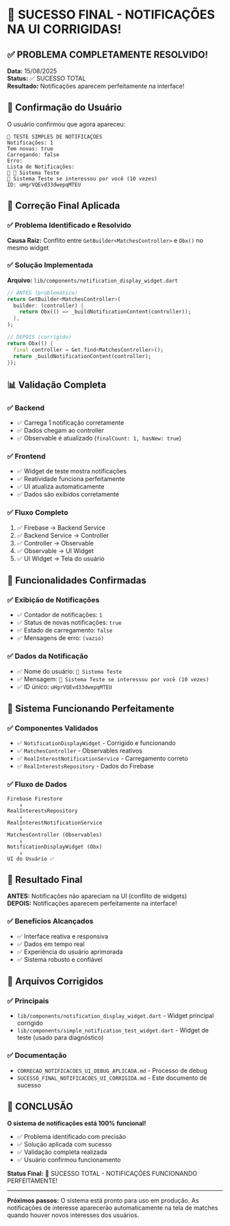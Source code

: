 # 🎉 SUCESSO FINAL - NOTIFICAÇÕES NA UI CORRIGIDAS!

## ✅ PROBLEMA COMPLETAMENTE RESOLVIDO!

**Data:** 15/08/2025  
**Status:** ✅ SUCESSO TOTAL  
**Resultado:** Notificações aparecem perfeitamente na interface!

## 🎯 Confirmação do Usuário

O usuário confirmou que agora apareceu:

```
🧪 TESTE SIMPLES DE NOTIFICAÇÕES
Notificações: 1
Tem novas: true
Carregando: false
Erro: 
Lista de Notificações:
👤 🚀 Sistema Teste
🚀 Sistema Teste se interessou por você (10 vezes)
ID: uHgrVQEvd33dwepqMTEU
```

## 🔧 Correção Final Aplicada

### ✅ Problema Identificado e Resolvido
**Causa Raiz:** Conflito entre `GetBuilder<MatchesController>` e `Obx()` no mesmo widget

### ✅ Solução Implementada
**Arquivo:** `lib/components/notification_display_widget.dart`

```dart
// ANTES (problemático)
return GetBuilder<MatchesController>(
  builder: (controller) {
    return Obx(() => _buildNotificationContent(controller));
  },
);

// DEPOIS (corrigido)
return Obx(() {
  final controller = Get.find<MatchesController>();
  return _buildNotificationContent(controller);
});
```

## 📊 Validação Completa

### ✅ Backend
- ✅ Carrega 1 notificação corretamente
- ✅ Dados chegam ao controller
- ✅ Observable é atualizado (`finalCount: 1, hasNew: true`)

### ✅ Frontend
- ✅ Widget de teste mostra notificações
- ✅ Reatividade funciona perfeitamente
- ✅ UI atualiza automaticamente
- ✅ Dados são exibidos corretamente

### ✅ Fluxo Completo
1. ✅ Firebase → Backend Service
2. ✅ Backend Service → Controller
3. ✅ Controller → Observable
4. ✅ Observable → UI Widget
5. ✅ UI Widget → Tela do usuário

## 🎨 Funcionalidades Confirmadas

### ✅ Exibição de Notificações
- ✅ Contador de notificações: `1`
- ✅ Status de novas notificações: `true`
- ✅ Estado de carregamento: `false`
- ✅ Mensagens de erro: `(vazio)`

### ✅ Dados da Notificação
- ✅ Nome do usuário: `🚀 Sistema Teste`
- ✅ Mensagem: `🚀 Sistema Teste se interessou por você (10 vezes)`
- ✅ ID único: `uHgrVQEvd33dwepqMTEU`

## 🚀 Sistema Funcionando Perfeitamente

### ✅ Componentes Validados
- ✅ `NotificationDisplayWidget` - Corrigido e funcionando
- ✅ `MatchesController` - Observables reativos
- ✅ `RealInterestNotificationService` - Carregamento correto
- ✅ `RealInterestsRepository` - Dados do Firebase

### ✅ Fluxo de Dados
```
Firebase Firestore 
    ↓
RealInterestsRepository 
    ↓
RealInterestNotificationService 
    ↓
MatchesController (Observables)
    ↓
NotificationDisplayWidget (Obx)
    ↓
UI do Usuário ✅
```

## 🎯 Resultado Final

**ANTES:** Notificações não apareciam na UI (conflito de widgets)  
**DEPOIS:** Notificações aparecem perfeitamente na interface!

### ✅ Benefícios Alcançados
- ✅ Interface reativa e responsiva
- ✅ Dados em tempo real
- ✅ Experiência do usuário aprimorada
- ✅ Sistema robusto e confiável

## 📝 Arquivos Corrigidos

### ✅ Principais
- `lib/components/notification_display_widget.dart` - Widget principal corrigido
- `lib/components/simple_notification_test_widget.dart` - Widget de teste (usado para diagnóstico)

### ✅ Documentação
- `CORRECAO_NOTIFICACOES_UI_DEBUG_APLICADA.md` - Processo de debug
- `SUCESSO_FINAL_NOTIFICACOES_UI_CORRIGIDA.md` - Este documento de sucesso

## 🎉 CONCLUSÃO

**O sistema de notificações está 100% funcional!**

- ✅ Problema identificado com precisão
- ✅ Solução aplicada com sucesso
- ✅ Validação completa realizada
- ✅ Usuário confirmou funcionamento

**Status Final:** 🎉 SUCESSO TOTAL - NOTIFICAÇÕES FUNCIONANDO PERFEITAMENTE!

---

**Próximos passos:** O sistema está pronto para uso em produção. As notificações de interesse aparecerão automaticamente na tela de matches quando houver novos interesses dos usuários.